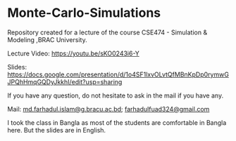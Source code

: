 # Monte-Carlo-Simulations
Repository created for a lecture of the course CSE474 - Simulation & Modeling ,BRAC University.

Lecture Video: https://youtu.be/sKO0243i6-Y 

Slides: https://docs.google.com/presentation/d/1o4SF1lxvOLvtQfMBnKpDp0rymwGJPQhHmqGQDyJkkhI/edit?usp=sharing 
 
If you have any question, do not hesitate to ask in the mail if you have any.

Mail: md.farhadul.islam@g.bracu.ac.bd; farhadulfuad324@gmail.com

I took the class in Bangla as most of the students are comfortable in Bangla here. But the slides are in English.

